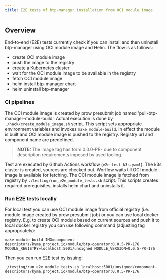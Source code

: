 ```yaml
---
title: E2E tests of btp-manager installation from OCI module image
---
```


## Overview

End-to-end (E2E) tests currently check if you can install and then uninstall btp-manager using OCI module image and Helm.
The flow is as follows:
- create OCI module image
- push the image to the registry
- create a Kubernetes cluster
- wait for the OCI module image to be available in the registry
- fetch OCI module image
- helm install btp-manager chart
- helm uninstall btp-manager 

### CI pipelines
The OCI module image is created by prow presubmit job named 'pull-btp-manager-module-build'. Actual execution is done by `./hack/create_module_image.sh` script.
This script sets appropriate environment variables and invokes `make module-build`. In effect the module is built and OCI module image is pushed to the registry. 
Registry url and component name are predefined. 

> **NOTE:**
> The image tag has form 0.0.0-PR-<PR number> due to component description requirements imposed by used tooling.
 
Test are executed by Github Actions workflow (`e2e-test-k3s.yaml`). The k3s cluster is created, sources are checked out.
Worflow waits till OCI module image is available for fetching.
The OCI module image is fetched from registry by `./testing/run_e2e_module_tests.sh` script. This scripts creates required prerequisites, installs helm chart and uninstalls it.

### Run E2E tests locally

For local test you can use OCI module image from official registry (i.e. module image created by prow presubmit job) or you can use local docker registry.
E.g. to create OCI module based on current sources and push it to local docker registry you can use following command (adjusting tag appropriately):
```shell
make module-build IMG=component-descriptors/kyma.project.io/module/btp-operator:0.0.5-PR-176 MODULE_REGISTRY=localhost:5001/unsigned MODULE_VERSION=0.0.5-PR-176
```

Then you can run E2E test by issuing:
```shell
./testing/run_e2e_module_tests.sh localhost:5001/unsigned/component-descriptors/kyma.project.io/module/btp-operator:0.0.5-PR-176
```
